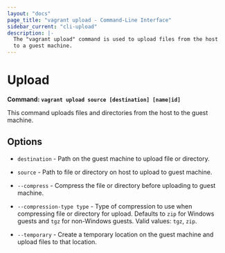 ```yaml
---
layout: "docs"
page_title: "vagrant upload - Command-Line Interface"
sidebar_current: "cli-upload"
description: |-
  The "vagrant upload" command is used to upload files from the host
  to a guest machine.
---
```


# Upload

**Command: `vagrant upload source [destination] [name|id]`**

This command uploads files and directories from the host to the guest
machine.

## Options

* `destination` - Path on the guest machine to upload file or directory.

* `source` - Path to file or directory on host to upload to guest machine.

* `--compress` - Compress the file or directory before uploading to guest machine.

* `--compression-type type` - Type of compression to use when compressing
  file or directory for upload. Defaults to `zip` for Windows guests and
  `tgz` for non-Windows guests. Valid values: `tgz`, `zip`.

* `--temporary` - Create a temporary location on the guest machine and upload
  files to that location.
